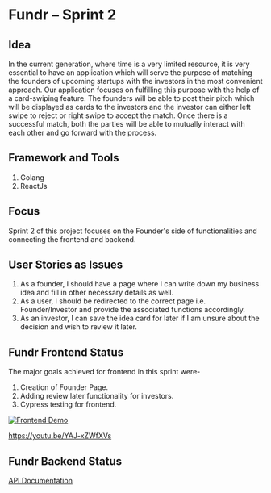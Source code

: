 # Fundr – Sprint 2

## Idea
In the current generation, where time is a very limited resource, it is very essential to have an application which will serve the purpose of matching the founders of upcoming startups with the investors in the most convenient approach. 
Our application focuses on fulfilling this purpose with the help of a card-swiping feature. The founders will be able to post their pitch which will be displayed as cards to the investors and the investor can either left swipe to reject or right swipe to accept the match. Once there is a successful match, both the parties will be able to mutually interact with each other and go forward with the process.

## Framework and Tools
1. Golang
2. ReactJs

## Focus
Sprint 2 of this project focuses on the Founder's side of functionalities and connecting the frontend and backend.

## User Stories as Issues
1. As a founder, I should have a page where I can write down my business idea and fill in other necessary details as well.
2. As a user, I should be redirected to the correct page i.e. Founder/Investor and provide the associated functions accordingly.
3. As an investor, I can save the idea card for later if I am unsure about the decision and wish to review it later.

## Fundr Frontend Status
The major goals achieved for frontend in this sprint were-
1) Creation of Founder Page.
2) Adding review later functionality for investors.
3) Cypress testing for frontend.

[![Frontend Demo](https://i9.ytimg.com/vi/YAJ-xZWfXVs/mqdefault.jpg?v=6222ce9d&sqp=CICbi5EG&rs=AOn4CLDW4V_OY58ABxxyNcDbnrYGVxtpYw)](https://youtu.be/YAJ-xZWfXVs)

https://youtu.be/YAJ-xZWfXVs

## Fundr Backend Status
[API Documentation](https://github.com/tanishqshek/Fundr/wiki/API-Documentation)
